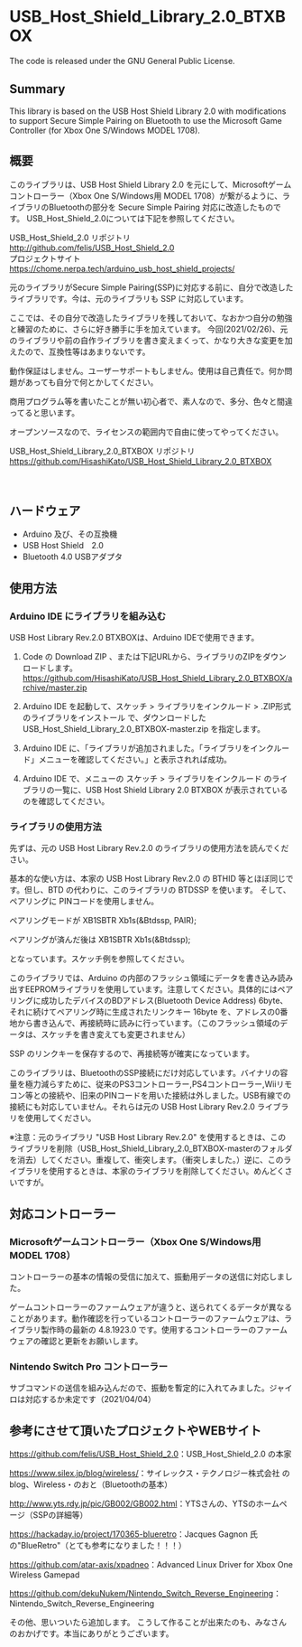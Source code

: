 # USB_Host_Shield_Library_2.0_BTXBOX
The code is released under the GNU General Public License.

## Summary
This library is based on the USB Host Shield Library 2.0 with modifications to support Secure Simple Pairing on Bluetooth to use the Microsoft Game Controller (for Xbox One S/Windows MODEL 1708).

## 概要
このライブラリは、USB Host Shield Library 2.0 を元にして、Microsoftゲームコントローラー（Xbox One S/Windows用 MODEL 1708）が繋がるように、ライブラリのBluetoothの部分を Secure Simple Pairing 対応に改造したものです。
USB_Host_Shield_2.0については下記を参照してください。

USB_Host_Shield_2.0 リポジトリ  
<http://github.com/felis/USB_Host_Shield_2.0>  
プロジェクトサイト   
<https://chome.nerpa.tech/arduino_usb_host_shield_projects/>

元のライブラリがSecure Simple Pairing(SSP)に対応する前に、自分で改造したライブラリです。今は、元のライブラリも SSP に対応しています。

ここでは、その自分で改造したライブラリを残しておいて、なおかつ自分の勉強と練習のために、さらに好き勝手に手を加えています。
今回(2021/02/26)、元のライブラリや前の自作ライブラリを書き変えまくって、かなり大きな変更を加えたので、互換性等はあまりないです。

動作保証はしません。ユーザーサポートもしません。使用は自己責任で。何か問題があっても自分で何とかしてください。

商用プログラム等を書いたことが無い初心者で、素人なので、多分、色々と間違ってると思います。

オープンソースなので、ライセンスの範囲内で自由に使ってやってください。

USB_Host_Shield_Library_2.0_BTXBOX リポジトリ  
<https://github.com/HisashiKato/USB_Host_Shield_Library_2.0_BTXBOX>  

　  

## ハードウェア
* Arduino 及び、その互換機  
* USB Host Shield　2.0  
* Bluetooth 4.0 USBアダプタ

   
   

## 使用方法
### Arduino IDE にライブラリを組み込む  
USB Host Library Rev.2.0 BTXBOXは、Arduino IDEで使用できます。
    
1. Code の Download ZIP 、または下記URLから、ライブラリのZIPをダウンロードします。  
<https://github.com/HisashiKato/USB_Host_Shield_Library_2.0_BTXBOX/archive/master.zip>  
   
2. Arduino IDE を起動して、スケッチ > ライブラリをインクルード > .ZIP形式のライブラリをインストール で、ダウンロードした USB_Host_Shield_Library_2.0_BTXBOX-master.zip を指定します。  
   
3. Arduino IDE に、「ライブラリが追加されました。「ライブラリをインクルード」メニューを確認してください。」と表示されれば成功。

4. Arduino IDE で、メニューの スケッチ > ライブラリをインクルード のライブラリの一覧に、USB Host Shield Library 2.0 BTXBOX が表示されているのを確認してください。

   
   
   
### ライブラリの使用方法
先ずは、元の USB Host Library Rev.2.0 のライブラリの使用方法を読んでください。

基本的な使い方は、本家の USB Host Library Rev.2.0 の BTHID 等とほぼ同じです。但し、BTD の代わりに、このライブラリの BTDSSP を使います。 そして、ペアリングに PINコードを使用しません。

ペアリングモードが XB1SBTR Xb1s(&Btdssp, PAIR);

ペアリングが済んだ後は XB1SBTR Xb1s(&Btdssp);

となっています。スケッチ例を参照してください。

このライブラリでは、Arduino の内部のフラッシュ領域にデータを書き込み読み出すEEPROMライブラリを使用しています。注意してください。具体的にはペアリングに成功したデバイスのBDアドレス(Bluetooth Device Address) 6byte、それに続けてペアリング時に生成されたリンクキー 16byte を、アドレスの0番地から書き込んで、再接続時に読みに行っています。（このフラッシュ領域のデータは、スケッチを書き変えても変更されません）

SSP のリンクキーを保存するので、再接続等が確実になっています。

このライブラリは、BluetoothのSSP接続にだけ対応しています。バイナリの容量を極力減らすために、従来のPS3コントローラー,PS4コントローラー,Wiiリモコン等との接続や、旧来のPINコードを用いた接続は外しました。USB有線での接続にも対応していません。それらは元の USB Host Library Rev.2.0 ライブラリを使用してください。

※注意：元のライブラリ "USB Host Library Rev.2.0" を使用するときは、このライブラリを削除（USB_Host_Shield_Library_2.0_BTXBOX-masterのフォルダを消去）してください。重複して、衝突します。（衝突しました。）逆に、このライブラリを使用するときは、本家のライブラリを削除してください。めんどくさいですが。
   
   

## 対応コントローラー

### Microsoftゲームコントローラー（Xbox One S/Windows用 MODEL 1708）

コントローラーの基本の情報の受信に加えて、振動用データの送信に対応しました。

ゲームコントローラーのファームウェアが違うと、送られてくるデータが異なることがあります。動作確認を行っているコントローラーのファームウェアは、ライブラリ製作時の最新の 4.8.1923.0 です。使用するコントローラーのファームウェアの確認と更新をお願いします。

### Nintendo Switch Pro コントローラー

サブコマンドの送信を組み込んだので、振動を暫定的に入れてみました。ジャイロは対応するか未定です（2021/04/04）

## 参考にさせて頂いたプロジェクトやWEBサイト
<https://github.com/felis/USB_Host_Shield_2.0>：USB_Host_Shield_2.0 の本家

<https://www.silex.jp/blog/wireless/>：サイレックス・テクノロジー株式会社 のblog、Wireless・のおと（Bluetoothの基本）

<http://www.yts.rdy.jp/pic/GB002/GB002.html>：YTSさんの、YTSのホームページ（SSPの詳細等）

<https://hackaday.io/project/170365-blueretro>：Jacques Gagnon 氏の"BlueRetro"（とても参考になりました！！！）

<https://github.com/atar-axis/xpadneo>：Advanced Linux Driver for Xbox One Wireless Gamepad

<https://github.com/dekuNukem/Nintendo_Switch_Reverse_Engineering>：Nintendo_Switch_Reverse_Engineering

その他、思いついたら追加します。
こうして作ることが出来たのも、みなさんのおかげです。本当にありがとうございます。

